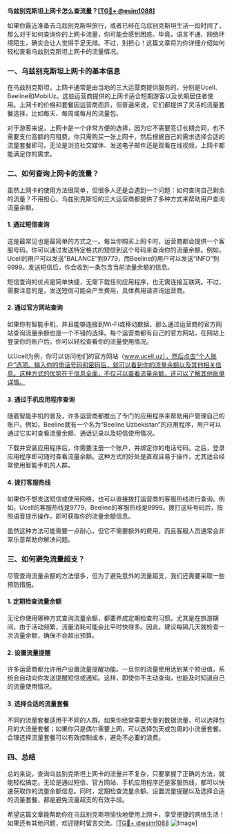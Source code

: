 **乌兹别克斯坦上网卡怎么查流量？[[TG💪+ @esim1088](https://t.me/s/esim1088)]**

如果你最近准备去乌兹别克斯坦旅行，或者已经在乌兹别克斯坦生活一段时间了，那么对于如何查询你的上网卡流量，你可能会感到困惑。毕竟，语言不通、网络环境陌生，确实会让人觉得手足无措。不过，别担心！这篇文章将为你详细介绍如何轻松查看乌兹别克斯坦上网卡的流量情况。

### 一、乌兹别克斯坦上网卡的基本信息

在乌兹别克斯坦，上网卡通常是由当地的三大运营商提供服务的，分别是Ucell、Beeline和MobiUz。这些运营商提供的上网卡适合短期游客以及长期居住者使用。上网卡的价格和套餐因运营商而异，但普遍来说，它们都提供了灵活的流量套餐选择，比如每天、每周或每月的流量包。

对于游客来说，上网卡是一个非常方便的选择，因为它不需要签订长期合同，也不需要支付高额的月租费。你只需购买一张上网卡，然后根据自己的需求选择合适的流量套餐即可。无论是浏览社交媒体、发送电子邮件还是观看在线视频，上网卡都能满足你的需求。

### 二、如何查询上网卡的流量？

虽然上网卡的使用方法很简单，但很多人还是会遇到一个问题：如何查询自己剩余的流量？不用担心，乌兹别克斯坦的三大运营商都提供了多种方式来帮助用户查询流量余额。

#### 1. **通过短信查询**
这是最常见也是最简单的方式之一。每当你购买上网卡时，运营商都会提供一个客服号码。你可以通过发送特定格式的短信到这个号码来查询你的流量余额。例如，Ucell的用户可以发送“BALANCE”到9779，而Beeline的用户可以发送“INFO”到9999。发送短信后，你会收到一条包含当前流量余额的信息。

短信查询的优点是简单快捷，无需下载任何应用程序，也无需连接互联网。不过，需要注意的是，发送短信可能会产生费用，具体费用请咨询运营商。

#### 2. **通过官方网站查询**
如果你有智能手机，并且能够连接到Wi-Fi或移动数据，那么通过运营商的官方网站查询流量余额也是一个不错的选择。每个运营商都有自己的官方网站，在网站上登录你的账户后，你可以轻松查看你的流量使用情况。

以Ucell为例，你可以访问他们的官方网站（www.ucell.uz），然后点击“个人账户”选项。输入你的电话号码和密码后，就可以看到你的流量余额以及其他相关信息。这种方式的优势在于信息全面，不仅可以查看流量余额，还可以了解其他账单详情。

#### 3. **通过手机应用程序查询**
随着智能手机的普及，许多运营商都推出了专门的应用程序来帮助用户管理自己的账户。例如，Beeline就有一个名为“Beeline Uzbekistan”的应用程序，用户可以通过它实时查看流量余额、通话记录以及短信使用情况。

下载并安装应用程序后，你需要注册一个账户，并绑定你的电话号码。之后，登录应用程序即可随时查看流量余额。这种方式的好处是直观且易于操作，尤其适合经常使用智能手机的人群。

#### 4. **拨打客服热线**
如果你不想发送短信或使用网络，也可以直接拨打运营商的客服热线进行查询。例如，Ucell的客服热线是9779，Beeline的客服热线是9999。拨打这些号码后，按照语音提示操作，即可获取你的流量余额信息。

虽然这种方法可能需要一点耐心，但它不需要额外的费用，而且客服人员通常会非常乐意帮助你解决问题。

### 三、如何避免流量超支？

尽管查询流量余额的方法很多，但为了避免意外的流量超支，我们还需要采取一些预防措施。

#### 1. **定期检查流量余额**
无论你使用哪种方式查询流量余额，都要养成定期检查的习惯。尤其是在旅游期间，由于活动频繁，流量消耗可能会比平时快得多。因此，建议每隔几天就检查一次流量余额，确保不会超出预算。

#### 2. **设置流量提醒**
许多运营商都允许用户设置流量提醒功能。一旦你的流量使用达到某个预设值，系统会自动向你发送提醒短信或通知。这样，即使你不主动查询，也能及时知道自己的流量使用情况。

#### 3. **选择合适的流量套餐**
不同的流量套餐适用于不同的人群。如果你经常需要大量的数据流量，可以选择包月的大流量套餐；如果你只是偶尔需要上网，可以选择包天或包周的小流量套餐。合理选择流量套餐可以有效控制成本，避免不必要的浪费。

### 四、总结

总的来说，查询乌兹别克斯坦上网卡的流量并不复杂，只要掌握了正确的方法，就能轻松搞定。无论是通过短信、官方网站、手机应用程序还是客服热线，都可以快速获取你的流量余额信息。同时，定期检查流量余额、设置流量提醒以及选择合适的流量套餐，都是避免流量超支的有效手段。

希望这篇文章能帮助你在乌兹别克斯坦愉快地使用上网卡，享受便捷的网络生活！如果还有其他问题，欢迎随时留言交流。[[TG💪+ @esim1088](https://t.me/s/esim1088) ![Image](https://i.postimg.cc/4NQfJmqS/Snipaste-2025-05-13-00-14-12.png)]